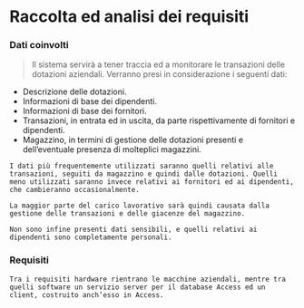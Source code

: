 # Raccolta ed analisi dei requisiti
### Dati coinvolti
> Il sistema servirà a tener traccia ed a monitorare le transazioni delle dotazioni aziendali. Verranno presi in considerazione i seguenti dati:
+	Descrizione delle dotazioni.
+	Informazioni di base dei dipendenti.
+	Informazioni di base dei fornitori.
+ Transazioni, in entrata ed in uscita, da parte rispettivamente di fornitori e dipendenti.
+ Magazzino, in termini di gestione delle dotazioni presenti e dell’eventuale presenza di molteplici magazzini.

```
I dati più frequentemente utilizzati saranno quelli relativi alle transazioni, seguiti da magazzino e quindi dalle dotazioni. Quelli meno utilizzati saranno invece relativi ai fornitori ed ai dipendenti, che cambieranno occasionalmente.
```
```
La maggior parte del carico lavorativo sarà quindi causata dalla gestione delle transazioni e delle giacenze del magazzino.
```
```
Non sono infine presenti dati sensibili, e quelli relativi ai dipendenti sono completamente personali.
```
### Requisiti
```
Tra i requisiti hardware rientrano le macchine aziendali, mentre tra quelli software un servizio server per il database Access ed un client, costruito anch’esso in Access.
```
